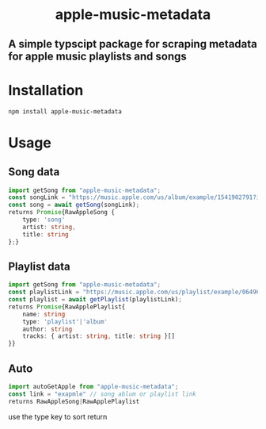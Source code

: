 <h1 align="center">apple-music-metadata</h1>

## A simple typscipt package for scraping metadata for apple music playlists and songs

# Installation

```
npm install apple-music-metadata
```

#  Usage

## Song data
```ts
import getSong from "apple-music-metadata";
const songLink = "https://music.apple.com/us/album/example/1541902791?i=1541903021";
const song = await getSong(songLink); 
returns Promise{RawAppleSong {
    type: 'song'
    artist: string, 
    title: string
};}
```
## Playlist data 
```ts
import getSong from "apple-music-metadata";
const playlistLink = "https://music.apple.com/us/playlist/example/06496496e1292466839207";
const playlist = await getPlaylist(playlistLink); 
returns Promise{RawApplePlaylist{
    name: string
    type: 'playlist'|'album'
    author: string
    tracks: { artist: string, title: string }[]
}}
```

## Auto 
```ts
import autoGetApple from "apple-music-metadata";
const link = "exapmle" // song ablum or playlist link
returns RawAppleSong|RawApplePlaylist
```

use the type key to sort return